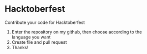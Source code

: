# Hacktoberfest
Contribute your code for Hacktoberfest

1. Enter the repository on my github, then choose according to the language you want
2. Create file and pull request
3. Thanks!
